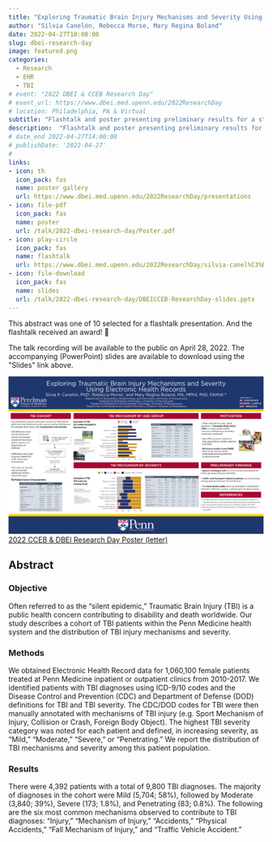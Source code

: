 ```yaml
---
title: "Exploring Traumatic Brain Injury Mechanisms and Severity Using Electronic Health Records"
author: "Silvia Canelón, Rebecca Morse, Mary Regina Boland"
date: 2022-04-27T10:00:00
slug: dbei-research-day
image: featured.png
categories:
  - Research
  - EHR
  - TBI
# event: "2022 DBEI & CCEB Research Day"
# event_url: https://www.dbei.med.upenn.edu/2022ResearchDay
# location: Philadelphia, PA & Virtual
subtitle: "Flashtalk and poster presenting preliminary results for a study on TBI among female patients at Penn Medicine"
description:  "Flashtalk and poster presenting preliminary results for a study on TBI among female patients at Penn Medicine"
# date_end 2022-04-27T14:00:00
# publishDate: '2022-04-27'
#
links:
- icon: th
  icon_pack: fas
  name: poster gallery
  url: https://www.dbei.med.upenn.edu/2022ResearchDay/presentations
- icon: file-pdf
  icon_pack: fas
  name: poster
  url: /talk/2022-dbei-research-day/Poster.pdf
- icon: play-circle
  icon_pack: fas
  name: flashtalk
  url: https://www.dbei.med.upenn.edu/2022ResearchDay/silvia-canel%C3%B3n
- icon: file-download
  icon_pack: fas
  name: slides
  url: /talk/2022-dbei-research-day/DBEICCEB-ResearchDay-slides.pptx
---
```


This abstract was one of 10 selected for a flashtalk presentation. And the flashtalk received an award! 🎉 

The talk recording will be available to the public on April 28, 2022. The accompanying (PowerPoint) slides are available to download using the "Slides" link above.

![Poster thumbnail](PosterThumbnail.png)
[2022 CCEB & DBEI Research Day Poster (letter)](PosterLetter.pdf)

## Abstract

### Objective

Often referred to as the “silent epidemic,” Traumatic Brain Injury (TBI) is a public health concern contributing to disability and death worldwide. Our study describes a cohort of TBI patients within the Penn Medicine health system and the distribution of TBI injury mechanisms and severity.

### Methods 

We obtained Electronic Health Record data for 1,060,100 female patients treated at Penn Medicine inpatient or outpatient clinics from 2010-2017. We identified patients with TBI diagnoses using ICD-9/10 codes and the Disease Control and Prevention (CDC) and Department of Defense (DOD) definitions for TBI and TBI severity. The CDC/DOD codes for TBI were then manually annotated with mechanisms of TBI injury (e.g. Sport Mechanism of Injury, Collision or Crash, Foreign Body Object). The highest TBI severity category was noted for each patient and defined, in increasing severity, as “Mild,” “Moderate,” “Severe,” or “Penetrating.” We report the distribution of TBI mechanisms and severity among this patient population.

### Results

There were 4,392 patients with a total of 9,800 TBI diagnoses. The majority of diagnoses in the cohort were Mild (5,704; 58%), followed by Moderate (3,840; 39%), Severe (173; 1.8%), and Penetrating (83; 0.8%). The following are the six most common mechanisms observed to contribute to TBI diagnoses: “Injury,” “Mechanism of Injury,” “Accidents,” “Physical Accidents,” “Fall Mechanism of Injury,” and “Traffic Vehicle Accident.”

